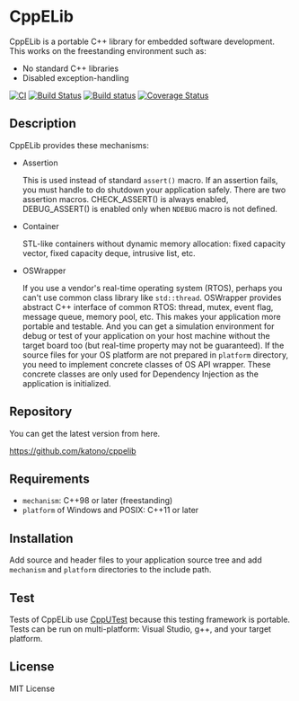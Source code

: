# CppELib

CppELib is a portable C++ library for embedded software development.
This works on the freestanding environment such as:
* No standard C++ libraries
* Disabled exception-handling

[![CI](https://github.com/katono/cppelib/actions/workflows/main.yml/badge.svg?branch=master)](https://github.com/katono/cppelib/actions/workflows/main.yml)
[![Build Status](https://app.travis-ci.com/katono/cppelib.svg?branch=master)](https://app.travis-ci.com/katono/cppelib)
[![Build status](https://ci.appveyor.com/api/projects/status/v2kqt2jvw8m7mija/branch/master?svg=true)](https://ci.appveyor.com/project/katono/cppelib/branch/master)
[![Coverage Status](https://coveralls.io/repos/github/katono/cppelib/badge.svg?branch=master)](https://coveralls.io/github/katono/cppelib?branch=master)


## Description

CppELib provides these mechanisms:

* Assertion

    This is used instead of standard `assert()` macro.
    If an assertion fails, you must handle to do shutdown your application safely.
    There are two assertion macros.
    CHECK_ASSERT() is always enabled, DEBUG_ASSERT() is enabled only when `NDEBUG` macro is not defined.

* Container

    STL-like containers without dynamic memory allocation: fixed capacity vector, fixed capacity deque, intrusive list, etc.

* OSWrapper

    If you use a vendor's real-time operating system (RTOS), perhaps you can't use common class library like `std::thread`.
    OSWrapper provides abstract C++ interface of common RTOS: thread, mutex, event flag, message queue, memory pool, etc.
    This makes your application more portable and testable.
    And you can get a simulation environment for debug or test of your application on your host machine without the target board too (but real-time property may not be guaranteed).
    If the source files for your OS platform are not prepared in `platform` directory, you need to implement concrete classes of OS API wrapper. These concrete classes are only used for Dependency Injection as the application is initialized.

## Repository

You can get the latest version from here.

https://github.com/katono/cppelib


## Requirements

* `mechanism`: C++98 or later (freestanding)
* `platform` of Windows and POSIX: C++11 or later


## Installation

Add source and header files to your application source tree and add `mechanism` and `platform` directories to the include path.


## Test

Tests of CppELib use [CppUTest](http://cpputest.github.io/) because this testing framework is portable.
Tests can be run on multi-platform: Visual Studio, g++, and your target platform.


## License

MIT License


